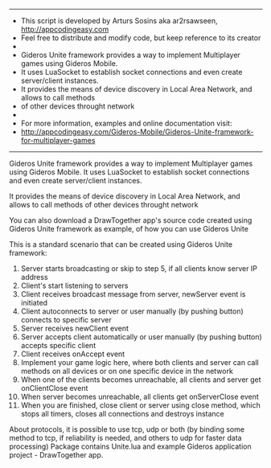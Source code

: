 *************************************************************
 * This script is developed by Arturs Sosins aka ar2rsawseen, http://appcodingeasy.com
 * Feel free to distribute and modify code, but keep reference to its creator
 *
 * Gideros Unite framework provides a way to implement Multiplayer games using Gideros Mobile.
 * It uses LuaSocket to establish socket connections and even create server/client instances.
 * It provides the means of device discovery in Local Area Network, and allows to call methods 
 * of other devices throught network
 *
 * For more information, examples and online documentation visit: 
 * http://appcodingeasy.com/Gideros-Mobile/Gideros-Unite-framework-for-multiplayer-games
**************************************************************

Gideros Unite framework provides a way to implement Multiplayer games using Gideros Mobile. It uses LuaSocket to establish socket connections and even create server/client instances.

It provides the means of device discovery in Local Area Network, and allows to call methods of other devices throught network

You can also download a DrawTogether app's source code created using Gideros Unite framework as example, of how you can use Gideros Unite

This is a standard scenario that can be created using Gideros Unite framework: 
1. Server starts broadcasting or skip to step 5, if all clients know server IP address
2. Client's start listening to servers
3. Client receives broadcast message from server, newServer event is initiated
4. Client autoconnects to server or user manually (by pushing button) connects to specific server
5. Server receives newClient event
6. Server accepts client automatically or user manually (by pushing button) accepts specific client
7. Client receives onAccept event
8. Implement your game logic here, where both clients and server can call methods on all devices or on one specific device in the network
9. When one of the clients becomes unreachable, all clients and server get onClientClose event
10. When server becomes unreachable, all clients get onServerClose event
11. When you are finished, close client or server using close method, which stops all timers, closes all connections and destroys instance


About protocols, it is possible to use tcp, udp or both (by binding some method to tcp, if reliability is needed, and others to udp for faster data processing)
 Package contains Unite.lua and example Gideros application project - DrawTogether app.